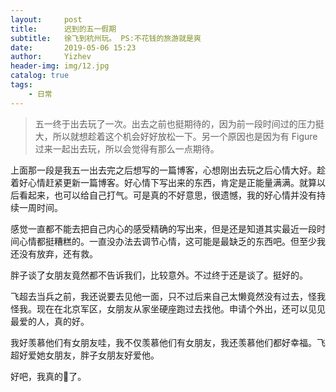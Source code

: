 ```yaml
---
layout:     post
title:      迟到的五一假期
subtitle:   徐飞到杭州玩。	PS:不花钱的旅游就是爽
date:       2019-05-06 15:23
author:     Yizhev
header-img: img/12.jpg
catalog: true
tags:
    - 日常
---
```


> 五一终于出去玩了一次。出去之前也挺期待的，因为前一段时间过的压力挺大，所以就想趁着这个机会好好放松一下。另一个原因也是因为有 Figure 过来一起出去玩，所以会觉得有那么一点期待。

上面那一段是我五一出去完之后想写的一篇博客，心想刚出去玩之后心情大好。趁着好心情赶紧更新一篇博客。好心情下写出来的东西，肯定是正能量满满。就算以后看起来，也可以给自己打气。可是真的不好意思，很遗憾，我的好心情并没有持续一周时间。

感觉一直都不能去把自己内心的感受精确的写出来，但是还是知道其实最近一段时间心情都挺糟糕的。一直没办法去调节心情，这可能是最缺乏的东西吧。但至少我还没有放弃，还有救。

胖子谈了女朋友竟然都不告诉我们，比较意外。不过终于还是谈了。挺好的。

飞超去当兵之前，我还说要去见他一面，只不过后来自己太懒竟然没有过去，怪我怪我。现在在北京军区，女朋友从家坐硬座跑过去找他。申请个外出，还可以见见最爱的人，真的好。

我好羡慕他们有女朋友哇，我不仅羡慕他们有女朋友，我还羡慕他们都好幸福。飞超好爱她女朋友，胖子女朋友好爱他。

好吧，我真的🍋了。